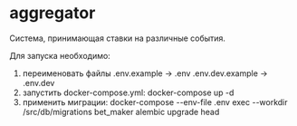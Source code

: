 # aggregator
Система, принимающая ставки на различные события. 

Для запуска необходимо:

1. переименовать файлы
.env.example -> .env
.env.dev.example -> .env.dev
2. запустить docker-compose.yml:
docker-compose up -d
3. применить миграции:
docker-compose --env-file .env exec --workdir /src/db/migrations bet_maker alembic upgrade head